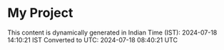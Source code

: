 # My Project

This content is dynamically generated in Indian Time (IST): 2024-07-18 14:10:21 IST
Converted to UTC: 2024-07-18 08:40:21 UTC
